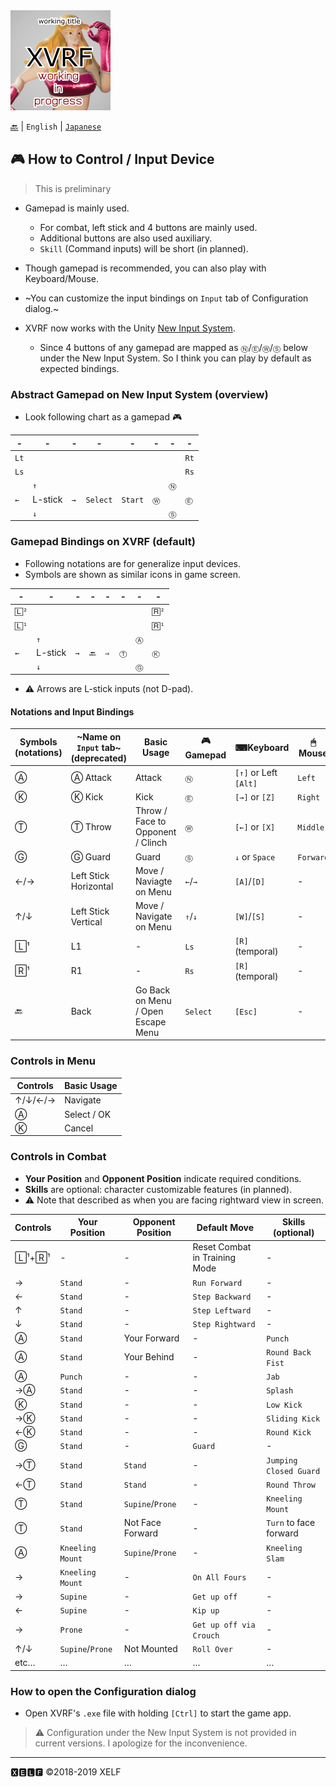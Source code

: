 <img src="image/xvrf-title-icon.png"/>

[🔙](README.md) | `English` | [`Japanese`](ja/controls.md)

## 🎮 How to Control / Input Device

> This is preliminary

* Gamepad is mainly used.
  * For combat, left stick and 4 buttons are mainly used.
  * Additional buttons are also used auxiliary.
  * `Skill` (Command inputs) will be short (in planned).
* Though gamepad is recommended, you can also play with Keyboard/Mouse.

* ~You can customize the input bindings on `Input` tab of Configuration dialog.~
* XVRF now works with the Unity [New Input System](https://github.com/Unity-Technologies/InputSystem).
  * Since 4 buttons of any gamepad are mapped as `Ⓝ`/`Ⓔ`/`Ⓦ`/`Ⓢ` below under the New Input System. So I think you can play by default as expected bindings.

### Abstract Gamepad on New Input System (overview)

* Look following chart as a gamepad 🎮

| - | - | - | - | - | - | - | - |
|----|----|----|----|----|----|----|----|
| `Lt` | | | | | | | `Rt` |
| `Ls` | | | | | | | `Rs` |
| |`↑`| | | | |`Ⓝ`| |
|`←`|L-stick|`→`|`Select` | `Start` |`Ⓦ`| |`Ⓔ`|
| |`↓`| | | | |`Ⓢ`| |

### Gamepad Bindings on XVRF (default)

* Following notations are for generalize input devices.
* Symbols are shown as similar icons in game screen.

| - | - | - | - | - | - | - | - |
|----|----|----|----|----|----|----|----|
| `🄻²` | | | | | | | `🅁²` |
| `🄻¹` | | | | | | | `🅁¹` |
| |`↑`| | | | |`Ⓐ`| |
|`←`|L-stick|`→`|`🔙` | `⇒` |`Ⓣ`| |`Ⓚ`|
| |`↓`| | | | |`Ⓖ`| |

* ⚠ Arrows are L-stick inputs (not D-pad).

#### Notations and Input Bindings 

|Symbols (notations)|~Name on `Input` tab~ (deprecated)|Basic Usage|🎮Gamepad|⌨Keyboard|🖱Mouse|
|----|----|----|----|----|----|
|Ⓐ|Ⓐ Attack|Attack|`Ⓝ`|`[↑]` or Left `[Alt]`|`Left`|
|Ⓚ|Ⓚ Kick|Kick|`Ⓔ`|`[→]` or `[Z]`|`Right`|
|Ⓣ|Ⓣ Throw|Throw / Face to Opponent / Clinch|`Ⓦ`|`[←]` or `[X]`|`Middle`|
|Ⓖ|Ⓖ Guard|Guard|`Ⓢ`|`↓` or `Space`|`Forward`|
|←/→|Left Stick Horizontal|Move / Naviagte on Menu|`←`/`→`|`[A]`/`[D]`|-|
|↑/↓|Left Stick Vertical|Move / Navigate on Menu|`↑`/`↓`|`[W]`/`[S]`|-|
|🄻¹|L1|-|`Ls`|`[R]` (temporal)|-|
|🅁¹|R1|-|`Rs`|`[R]` (temporal)|-|
|🔙|Back|Go Back on Menu / Open Escape Menu|`Select`|`[Esc]`|-|

### Controls in Menu

|Controls|Basic Usage|
|----|----|
|↑/↓/←/→|Navigate|
|Ⓐ|Select / OK|
|Ⓚ|Cancel|

### Controls in Combat

* **Your Position** and **Opponent Position** indicate required conditions.
* **Skills** are optional: character customizable features (in planned).
* ⚠ Note that described as when you are facing rightward view in screen.

|Controls|Your Position|Opponent Position|Default Move|Skills (optional)|
|----|----|----|----|----|
|🄻¹+🅁¹|-|-|Reset Combat in Training Mode|-|
|→|`Stand`|-|`Run Forward`|-|
|←|`Stand`|-|`Step Backward`|-|
|↑|`Stand`|-|`Step Leftward`|-|
|↓|`Stand`|-|`Step Rightward`|-|
|Ⓐ|`Stand`|Your Forward|-|`Punch`|
|Ⓐ|`Stand`|Your Behind|-|`Round Back Fist`|
|Ⓐ|`Punch`|-|-|`Jab`|
|→Ⓐ|`Stand`|-|-|`Splash`|
|Ⓚ|`Stand`|-|-|`Low Kick`|
|→Ⓚ|`Stand`|-|-|`Sliding Kick`|
|←Ⓚ|`Stand`|-|-|`Round Kick`|
|Ⓖ|`Stand`|-|`Guard`|-|
|→Ⓣ|`Stand`|`Stand`|-|`Jumping Closed Guard`|
|←Ⓣ|`Stand`|`Stand`|-|`Round Throw`|
|Ⓣ|`Stand`|`Supine`/`Prone`|-|`Kneeling Mount`|
|Ⓣ|`Stand`|Not Face Forward|-|`Turn` to face forward|
|Ⓐ|`Kneeling Mount`|`Supine`/`Prone`|-|`Kneeling Slam`|
|→|`Kneeling Mount`|-|`On All Fours`|-|
|→|`Supine`|-|`Get up off`|-|
|←|`Supine`|-|`Kip up`|-|
|→|`Prone`|-|`Get up off via Crouch`|-|
|↑/↓|`Supine`/`Prone`|Not Mounted|`Roll Over`|-|
|etc…|…|…|…|…|

### How to open the Configuration dialog

* Open XVRF's `.exe` file with holding `[Ctrl]` to start the game app.
> ⚠ Configuration under the New Input System is not provided in current versions. I apologize for the inconvenience.

--------
🆇🅴🅻🅵
©2018-2019 XELF

